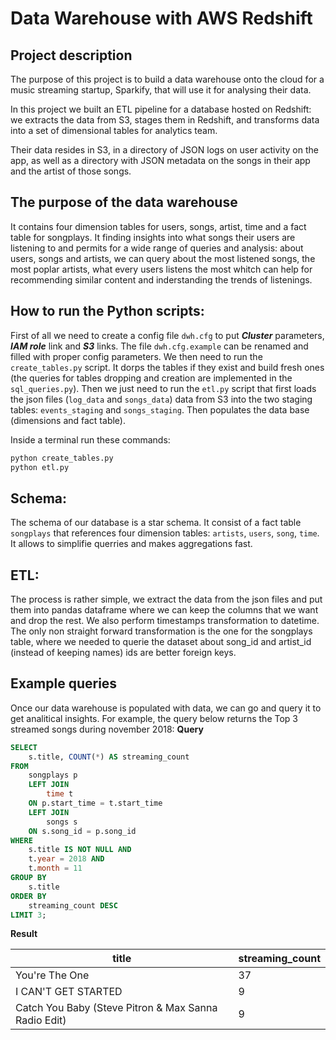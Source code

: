 # Data Warehouse with AWS Redshift

## Project description

The purpose of this project is to build a data warehouse onto the cloud for a music streaming startup, Sparkify, that will use it for analysing their data.

In this project we built an ETL pipeline for a database hosted on Redshift: we extracts the data from S3, stages them in Redshift, and transforms data into a set of dimensional tables for analytics team.

Their data resides in S3, in a directory of JSON logs on user activity on the app, as well as a directory with JSON metadata on the songs in their app and the artist of those songs.

## The purpose of the data warehouse

It contains four dimension tables for users, songs, artist, time and a fact table for songplays.
It finding insights into what songs their users are listening to and permits for a wide range of queries and analysis: about users, songs and artists, we can query about the most listened songs, the most poplar artists, what every users listens the most whitch can help for recommending similar content and inderstanding the trends of listenings.

## How to run the Python scripts:

First of all we need to create a config file `dwh.cfg` to put _**Cluster**_ parameters, _**IAM role**_ link and _**S3**_ links. The file `dwh.cfg.example` can be renamed and filled with proper config parameters.
We then need to run the `create_tables.py` script. It dorps the tables if they exist and build fresh ones (the queries for tables dropping and creation are implemented in the `sql_queries.py`). 
Then we just need to run the `etl.py` script that first loads the json files (`log_data` and `songs_data`) data from S3 into the two staging tables: `events_staging` and `songs_staging`. Then populates the data base (dimensions and fact table).

Inside a terminal run these commands:

```sh
python create_tables.py
python etl.py
```

## Schema:

The schema of our database is a star schema. It consist of a fact table `songplays` that references four dimension tables: `artists`, `users`, `song`, `time`. It allows to simplifie querries and makes aggregations fast.

## ETL:

The process is rather simple, we extract the data from the json files and put them into pandas dataframe where we can keep the columns that we want and drop the rest. We also perform timestamps transformation to datetime. The only non straight forward transformation is the one for the songplays table, where we needed to querie the dataset about song_id and artist_id (instead of keeping names) ids are better foreign keys.

## Example queries

Once our data warehouse is populated with data, we can go and query it to get analitical insights.
For example, the query below returns the Top 3 streamed songs during november 2018:
**Query**
```sql
SELECT 
    s.title, COUNT(*) AS streaming_count
FROM 
    songplays p 
    LEFT JOIN 
        time t 
    ON p.start_time = t.start_time
    LEFT JOIN 
        songs s 
    ON s.song_id = p.song_id
WHERE 
    s.title IS NOT NULL AND
    t.year = 2018 AND 
    t.month = 11  
GROUP BY 
    s.title
ORDER BY 
    streaming_count DESC
LIMIT 3;
```

**Result**

| title                                                | streaming_count |
| ---------------------------------------------------- | --------------- |
| You're The One                                       | 37              |
| I CAN'T GET STARTED                                  | 9               |
| Catch You Baby (Steve Pitron & Max Sanna Radio Edit) | 9               |